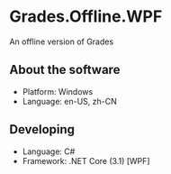 # Grades.Offline.WPF

An offline version of Grades

## About the software

- Platform: Windows
- Language: en-US, zh-CN

## Developing

- Language: C#
- Framework: .NET Core (3.1) [WPF]
